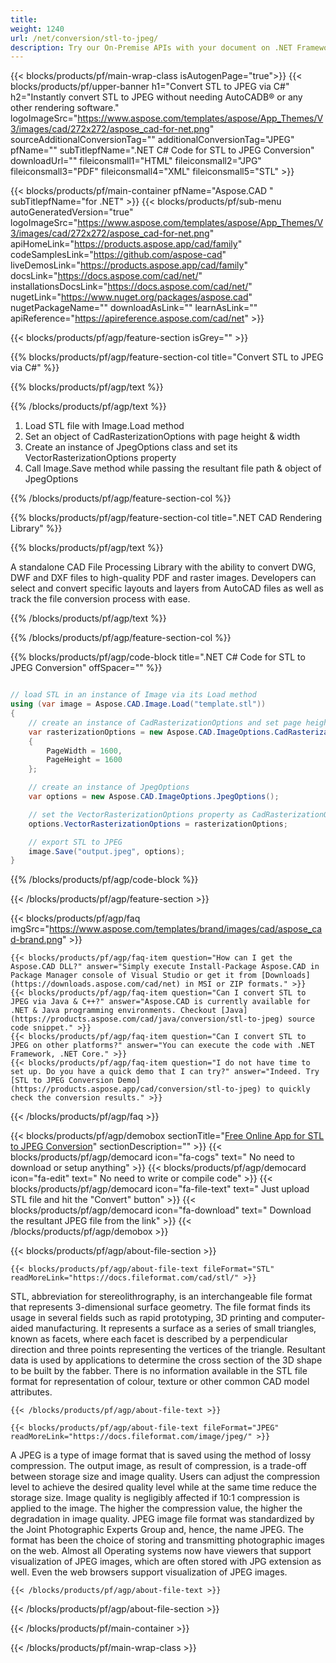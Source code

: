 ```yaml
---
title:  
weight: 1240
url: /net/conversion/stl-to-jpeg/ 
description: Try our On-Premise APIs with your document on .NET Framework, .NET Core.
---
```


{{< blocks/products/pf/main-wrap-class isAutogenPage="true">}}
{{< blocks/products/pf/upper-banner h1="Convert STL to JPEG via C#" h2="Instantly convert STL to JPEG without needing AutoCADВ® or any other rendering software." logoImageSrc="https://www.aspose.com/templates/aspose/App_Themes/V3/images/cad/272x272/aspose_cad-for-net.png" sourceAdditionalConversionTag="" additionalConversionTag="JPEG" pfName="" subTitlepfName=".NET C# Code for STL to JPEG Conversion" downloadUrl="" fileiconsmall1="HTML" fileiconsmall2="JPG" fileiconsmall3="PDF" fileiconsmall4="XML" fileiconsmall5="STL" >}}

{{< blocks/products/pf/main-container pfName="Aspose.CAD " subTitlepfName="for .NET" >}}
{{< blocks/products/pf/sub-menu autoGeneratedVersion="true" logoImageSrc="https://www.aspose.com/templates/aspose/App_Themes/V3/images/cad/272x272/aspose_cad-for-net.png" apiHomeLink="https://products.aspose.app/cad/family" codeSamplesLink="https://github.com/aspose-cad" liveDemosLink="https://products.aspose.app/cad/family" docsLink="https://docs.aspose.com/cad/net/" installationsDocsLink="https://docs.aspose.com/cad/net/" nugetLink="https://www.nuget.org/packages/aspose.cad" nugetPackageName="" downloadAsLink="" learnAsLink="" apiReference="https://apireference.aspose.com/cad/net" >}}

{{< blocks/products/pf/agp/feature-section isGrey="" >}}

{{% blocks/products/pf/agp/feature-section-col title="Convert STL to JPEG via C#" %}}

{{% blocks/products/pf/agp/text %}}

{{% /blocks/products/pf/agp/text %}}

1.  Load STL file with Image.Load method
1.  Set an object of CadRasterizationOptions with page height & width
1.  Create an instance of JpegOptions class and set its VectorRasterizationOptions property
1.  Call Image.Save method while passing the resultant file path & object of JpegOptions

{{% /blocks/products/pf/agp/feature-section-col %}}

{{% blocks/products/pf/agp/feature-section-col title=".NET CAD Rendering Library" %}}

{{% blocks/products/pf/agp/text %}}

 A standalone CAD File Processing Library with the ability to convert DWG, DWF and DXF files to high-quality PDF and raster images. Developers can select and convert specific layouts and layers from AutoCAD files as well as track the file conversion process with ease.

{{% /blocks/products/pf/agp/text %}}

{{% /blocks/products/pf/agp/feature-section-col %}}

{{% blocks/products/pf/agp/code-block title=".NET C# Code for STL to JPEG Conversion" offSpacer="" %}}

```cs

// load STL in an instance of Image via its Load method
using (var image = Aspose.CAD.Image.Load("template.stl"))
{
    // create an instance of CadRasterizationOptions and set page height & width
    var rasterizationOptions = new Aspose.CAD.ImageOptions.CadRasterizationOptions()
    {
        PageWidth = 1600,
        PageHeight = 1600
    };

    // create an instance of JpegOptions
    var options = new Aspose.CAD.ImageOptions.JpegOptions();

    // set the VectorRasterizationOptions property as CadRasterizationOptions
    options.VectorRasterizationOptions = rasterizationOptions;

    // export STL to JPEG
    image.Save("output.jpeg", options);
}

```

{{% /blocks/products/pf/agp/code-block %}}

{{< /blocks/products/pf/agp/feature-section >}}

{{< blocks/products/pf/agp/faq imgSrc="https://www.aspose.com/templates/brand/images/cad/aspose_cad-brand.png" >}}

    {{< blocks/products/pf/agp/faq-item question="How can I get the Aspose.CAD DLL?" answer="Simply execute Install-Package Aspose.CAD in Package Manager console of Visual Studio or get it from [Downloads](https://downloads.aspose.com/cad/net) in MSI or ZIP formats." >}}
    {{< blocks/products/pf/agp/faq-item question="Can I convert STL to JPEG via Java & C++?" answer="Aspose.CAD is currently available for .NET & Java programming environments. Checkout [Java](https://products.aspose.com/cad/java/conversion/stl-to-jpeg) source code snippet." >}}
    {{< blocks/products/pf/agp/faq-item question="Can I convert STL to JPEG on other platforms?" answer="You can execute the code with .NET Framework, .NET Core." >}}
    {{< blocks/products/pf/agp/faq-item question="I do not have time to set up. Do you have a quick demo that I can try?" answer="Indeed. Try [STL to JPEG Conversion Demo](https://products.aspose.app/cad/conversion/stl-to-jpeg) to quickly check the conversion results." >}}
 
{{< /blocks/products/pf/agp/faq >}}

<!-- aboutfile Starts -->

{{< blocks/products/pf/agp/demobox sectionTitle="[Free Online App for STL to JPEG Conversion](https://products.aspose.app/cad/conversion/stl-to-jpeg)" sectionDescription="" >}}
        {{< blocks/products/pf/agp/democard icon="fa-cogs" text=" No need to download or setup anything" >}}
        {{< blocks/products/pf/agp/democard icon="fa-edit" text=" No need to write or compile code" >}}
        {{< blocks/products/pf/agp/democard icon="fa-file-text" text=" Just upload STL file and hit the \"Convert\" button" >}}
        {{< blocks/products/pf/agp/democard icon="fa-download" text=" Download the resultant JPEG file from the link" >}}
{{< /blocks/products/pf/agp/demobox >}}

{{< blocks/products/pf/agp/about-file-section >}}

    {{< blocks/products/pf/agp/about-file-text fileFormat="STL" readMoreLink="https://docs.fileformat.com/cad/stl/" >}}
STL, abbreviation for stereolithrography, is an interchangeable file format that represents 3-dimensional surface geometry. The file format finds its usage in several fields such as rapid prototyping, 3D printing and computer-aided manufacturing. It represents a surface as a series of small triangles, known as facets, where each facet is described by a perpendicular direction and three points representing the vertices of the triangle. Resultant data is used by applications to determine the cross section of the 3D shape to be built by the fabber. There is no information available in the STL file format for representation of colour, texture or other common CAD model attributes.

    {{< /blocks/products/pf/agp/about-file-text >}}

    {{< blocks/products/pf/agp/about-file-text fileFormat="JPEG" readMoreLink="https://docs.fileformat.com/image/jpeg/" >}}
A JPEG is a type of image format that is saved using the method of lossy compression. The output image, as result of compression, is a trade-off between storage size and image quality. Users can adjust the compression level to achieve the desired quality level while at the same time reduce the storage size. Image quality is negligibly affected if 10:1 compression is applied to the image.  The higher the compression value, the higher the degradation in image quality. JPEG image file format was standardized by the Joint Photographic Experts Group and, hence, the name JPEG. The format has been the choice of storing and transmitting photographic images on the web. Almost all Operating systems now have viewers that support visualization of JPEG images, which are often stored with JPG extension as well. Even the web browsers support visualization of JPEG images.

    {{< /blocks/products/pf/agp/about-file-text >}}

{{< /blocks/products/pf/agp/about-file-section >}}

<!-- aboutfile Ends -->

{{< /blocks/products/pf/main-container >}}
    
{{< /blocks/products/pf/main-wrap-class >}}